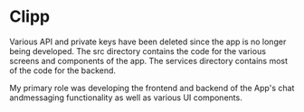 # Clipp

Various API and private keys have been deleted since the app is no longer being developed. The src directory contains the code for the various screens and components of the app. The services directory contains most of the code for the backend.

My primary role was developing the frontend and backend of the App's chat andmessaging functionality as well as various UI components.
